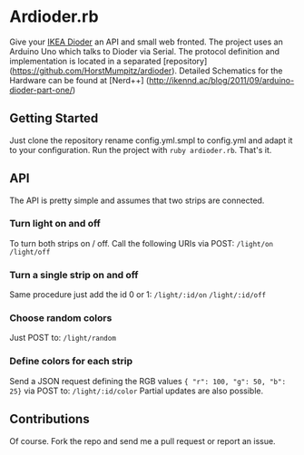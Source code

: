 # Ardioder.rb
Give your [IKEA Dioder](http://www.ikea.com/us/en/catalog/products/20119418/) an API and small web fronted. The project uses an Arduino Uno which talks to Dioder via Serial. The protocol definition and implementation is located in a separated [repository] (https://github.com/HorstMumpitz/ardioder). Detailed Schematics for the Hardware can be found at [Nerd++] (http://ikennd.ac/blog/2011/09/arduino-dioder-part-one/)

## Getting Started
Just clone the repository rename config.yml.smpl to config.yml and adapt it to your configuration. Run the project with `ruby ardioder.rb`. That's it. 

## API 
The API is pretty simple and assumes that two strips are connected. 

### Turn light on and off
To turn both strips on / off. Call the following URIs via POST:
`/light/on`
`/light/off`

### Turn a single strip on and off
Same procedure just add the id 0 or 1:
`/light/:id/on`
`/light/:id/off`

### Choose random colors 
Just POST to:
`/light/random`

### Define colors for each strip 
Send a JSON request defining the RGB values `{ "r": 100, "g": 50, "b": 25}` via POST to:
`/light/:id/color`
Partial updates are also possible.

## Contributions
Of course. Fork the repo and send me a pull request or report an issue. 